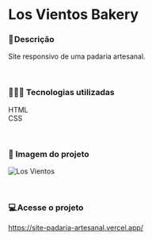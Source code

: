 # Los Vientos Bakery

### 📝 Descrição
Site responsivo de uma padaria artesanal.

</br>

### 👨🏻‍💻 Tecnologias utilizadas 
HTML </br>
CSS </br>

</br>

### 🎴 Imagem do projeto

![Los Vientos](https://user-images.githubusercontent.com/114628700/216691747-6b344853-c467-448c-bc67-3da41dc73d99.png)



</br>

### 💻 Acesse o projeto
https://site-padaria-artesanal.vercel.app/
